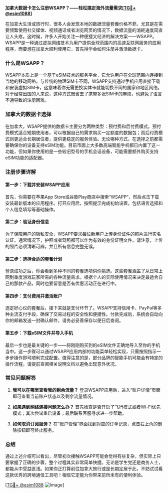 **加拿大数据卡怎么注册WSAPP？——轻松搞定海外流量需求[[TG💪+ @esim1088](https://t.me/s/esim1088)]**

在加拿大生活或旅行时，很多人会发现本地的数据流量套餐价格不菲。尤其是在需要频繁使用社交媒体、视频通话或者浏览网页的情况下，数据流量的消耗速度简直让人头疼。这时候，许多人开始关注一种便捷又经济的解决方案——WSAPP。WSAPP是一种通过虚拟网络技术为用户提供全球范围内的高速互联网服务的应用程序，而要想在加拿大顺利使用它，首先得学会如何注册并激活数据卡。

### 什么是WSAPP？

WSAPP本质上是一个基于eSIM技术的服务平台，它允许用户在全球范围内连接到当地的移动网络。与传统的物理SIM卡不同，WSAPP支持通过手机应用直接下载和安装虚拟SIM卡，这意味着你无需更换实体卡就能切换不同的国家和地区网络。对于经常出国的人来说，这种方式既省去了携带多张SIM卡的麻烦，也避免了语言不通导致的注册困难。

### 加拿大的数据卡选择

在加拿大，WSAPP提供的数据卡主要分为两种类型：预付费和后付费模式。预付费模式适合短期使用者，可以根据自己的需求购买一定额度的数据包；而后付费模式则更适合长期居住者，提供更稳定的服务体验。无论哪种方式，在选择之前都需要确保你的设备支持eSIM功能。目前市面上大多数高端智能手机都已内置了这一功能，但如果你使用的是一些较旧型号的手机会话设备，可能需要额外购买支持eSIM功能的适配器。

### 注册步骤详解

#### 第一步：下载并安装WSAPP应用
首先，你需要在苹果App Store或谷歌Play商店中搜索“WSAPP”，然后点击下载安装最新版本的应用程序。打开应用后，按照提示完成初始设置，包括语言选择和个人信息填写等基础操作。

#### 第二步：验证身份信息
为了保障用户的隐私安全，WSAPP要求每位新用户上传身份证件的照片进行实名认证。通常情况下，护照或者驾照都可以作为有效的身份证明文件。请注意，上传的照片必须清晰可辨，并且所有信息完整无误。

#### 第三步：选择合适的套餐计划
登录成功之后，你会看到多种不同的套餐选项供你挑选。这些套餐涵盖了从日常上网到重度游戏玩家所需的各种流量需求。根据个人的实际使用情况来决定最适合自己的那款产品，同时也要留意是否有优惠活动正在进行中。

#### 第四步：支付费用并激活账户
选定好心仪的套餐后，接下来就是支付环节了。WSAPP支持信用卡、PayPal等多种主流支付手段，确保了交易过程的安全性和便捷性。付款完成后，系统会自动向你的邮箱发送一封确认邮件，请务必妥善保存以便日后查阅。

#### 第五步：下载eSIM文件并导入手机
最后一步也是最关键的一步——将刚刚购买到的eSIM文件正确地导入至你的手机当中。这一步骤可以通过WSAPP应用内部的功能菜单轻松实现，只需按照指示一步步操作即可顺利完成配置。值得注意的是，部分品牌的智能手机可能会有特定的操作流程，请提前查阅相关说明文档以避免出现意外状况。

### 常见问题解答

1. **我可以在哪里查看我的剩余流量？**
   登录WSAPP应用后，进入“账户详情”页面即可查看当前账户状态以及剩余流量情况。

2. **如果遇到网络连接问题怎么办？**
   首先检查是否开启了飞行模式或者Wi-Fi优先模式；其次尝试重启设备；最后联系客服寻求进一步帮助。

3. **如何取消订阅服务？**
   在“账户管理”界面找到对应的订单记录，点击右上角的删除按钮即可终止服务。

### 总结

通过上述介绍可以看出，尽管初次接触WSAPP可能会觉得有些复杂，但实际上只要掌握了正确的步骤，整个过程其实非常简单快捷。无论是学生党还是商务人士，都能从中受益匪浅。如果你正打算前往加拿大旅行或是长期定居于此，不妨试试看这款优秀的跨境通信工具吧！相信它定能为你带来前所未有的便利体验。

[[TG💪+ @esim1088](https://t.me/s/esim1088) ![Image](https://i.postimg.cc/4NQfJmqS/Snipaste-2025-05-13-00-14-12.png)]